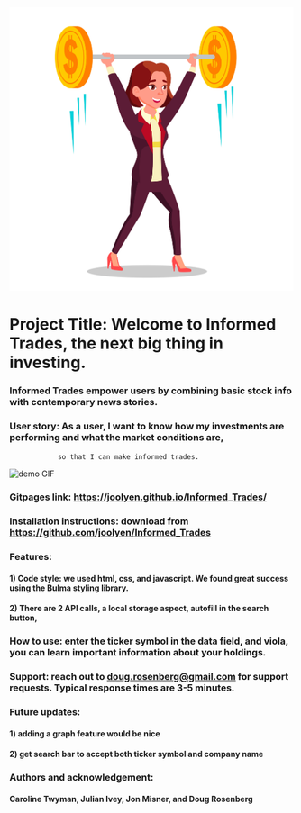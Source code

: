 
<img src="assets/businesswoman.png">

# Project Title: Welcome to Informed Trades, the next big thing in investing.

### Informed Trades empower users by combining basic stock info with contemporary news stories.

### User story: As a user, I want to know how my investments are performing and what the market conditions are,
                so that I can make informed trades.

![demo GIF](/images/Informed_Trades.gif)

### Gitpages link: https://joolyen.github.io/Informed_Trades/

### Installation instructions: download from https://github.com/joolyen/Informed_Trades

### Features: 

#### 1) Code style: we used html, css, and javascript. We found great success using the Bulma styling library.
#### 2) There are 2 API calls, a local storage aspect, autofill in the search button, 

### How to use: enter the ticker symbol in the data field, and viola, you can learn important information about your holdings.

### Support: reach out to doug.rosenberg@gmail.com for support requests. Typical response times are 3-5 minutes.

### Future updates:
#### 1) adding a graph feature would be nice
#### 2) get search bar to accept both ticker symbol and company name

### Authors and acknowledgement:
#### Caroline Twyman, Julian Ivey, Jon Misner, and Doug Rosenberg
